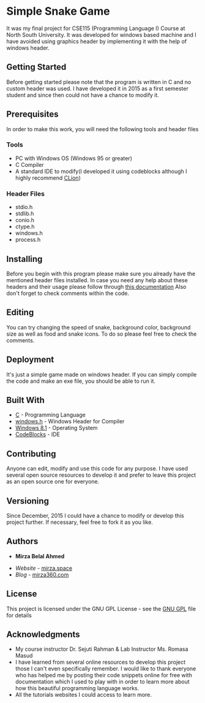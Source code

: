 # Simple Snake Game

It was my final project for CSE115 (Programming Language I) Course at North South University. It was developed for windows based machine and I have avoided using graphics header by implementing it with the help of windows header.
## Getting Started
Before getting started please note that the program is written in C and no custom header was used. I have developed it in 2015 as a first semester student and since then could not have a chance to modify it.
## Prerequisites
In order to make this work, you will need the following tools and header files

### Tools

* PC with Windows OS (Windows 95 or greater)
* C Compiler
* A standard IDE to modify(I developed it using codeblocks although I highly recommend <a href="https://www.jetbrains.com/clion/">CLion</a>)

### Header Files

* stdio.h
* stdlib.h
* conio.h
* ctype.h
* windows.h
* process.h


## Installing

Before you begin with this program please make sure you already have the mentioned header files installed. In case you need any help about these headers and their usage please follow through <a href="http://en.cppreference.com/w/c/header">this documentation</a>
Also don't forget to check comments within the code.

## Editing
You can try changing the speed of snake, background color, background size as well as food and snake icons. To do so please feel free to check the comments.

## Deployment
It's just a simple game made on windows header. If you can simply compile the code and make an exe file, you should be able to run it.
## Built With

* [C](https://en.wikibooks.org/wiki/C_Programming) - Programming Language
* [windows.h](https://msdn.microsoft.com/en-us/library/windows/desktop/aa383745(v=vs.85).aspx) - Windows Header for Compiler
* [Windows 8.1](https://www.microsoft.com/en-us/software-download/windows8) - Operating System
* [CodeBlocks](http://www.codeblocks.org/downloads) - IDE

## Contributing
Anyone can edit, modify and use this code for any purpose. I have used several open source resources to develop it and prefer to leave this project as an open source one for everyone.
## Versioning
Since December, 2015 I could have a chance to modify or develop this project further. If necessary, feel free to fork it as you like.

## Authors

* **Mirza Belal Ahmed** 
- *Website* - [mirza.space](http://mirza.space)
- *Blog* - [mirza360.com](http://mirza360.com)


## License

This project is licensed under the GNU GPL License - see the [GNU GPL](https://www.gnu.org/licenses/gpl-3.0.en.html) file for details

## Acknowledgments
* My course instructor Dr. Sejuti Rahman & Lab Instructor Ms. Romasa Masud
* I have learned from several online resources to develop this project those I can't even specifically remember. I would like to thank everyone who has helped me by posting their code snippets online for free with documentation which I used to play with in order to learn more about how this beautiful programming language works.
* All the tutorials websites I could access to learn more.


